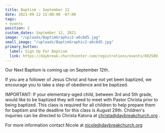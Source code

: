 ```yaml
---
title: Baptism - September 12
date: 2021-09-12 15:00:00 -07:00
tags:
- events
position: 2
custom_dates: September 12, 2021
image: "/uploads/BaptimGraphic2-a6c8d5.jpg"
small_image: "/uploads/BaptimGraphic2-a6c8d5.jpg"
primary_button:
  label: Sign Up For Baptism
  link: https://daybreak.churchcenter.com/registrations/events/892589
---
```


Our Next Baptism is coming up on September 12th. 

If you are a follower of Jesus Christ and have not yet been baptized, we encourage you to take a step of obedience and be baptized. 

IMPORTANT: If your elementary-aged child, between 3rd and 5th grade, would like to be baptized they will need to meet with Pastor Christa prior to being baptized. This class is required for all children to help prepare them for baptism and the deadline for this class is August 29th. Children's inquiries can be directed to Christa Katona at christa@daybreakchurch.org .

For more information contact Nicole at nicole@daybreakchurch.org